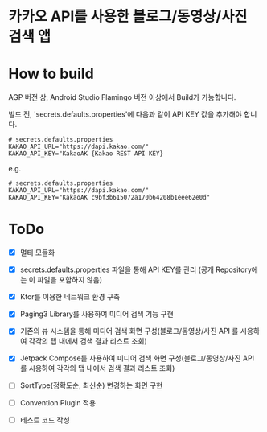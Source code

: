# 카카오 API를 사용한 블로그/동영상/사진 검색 앱 

# How to build #
AGP 버전 상, Android Studio Flamingo 버전 이상에서 Build가 가능합니다.

빌드 전, 'secrets.defaults.properties'에 다음과 같이 API KEY 값을 추가해야 합니다.
```
# secrets.defaults.properties
KAKAO_API_URL="https://dapi.kakao.com/"
KAKAO_API_KEY="KakaoAK {Kakao REST API KEY}
```

e.g.
```
# secrets.defaults.properties
KAKAO_API_URL="https://dapi.kakao.com/"
KAKAO_API_KEY="KakaoAK c9bf3b615072a170b64208b1eee62e0d"
```

# ToDo
- [x] 멀티 모듈화
- [x] secrets.defaults.properties 파일을 통해 API KEY를 관리 (공개 Repository에는 이 파일을 포함하지 않음)
- [x] Ktor를 이용한 네트워크 환경 구축 
- [x] Paging3 Library를 사용하여 미디어 검색 기능 구현 
- [x] 기존의 뷰 시스템을 통해 미디어 검색 화면 구성(블로그/동영상/사진 API 를 시용하여 각각의 탭 내에서 검색 결과 리스트 조회)
- [x] Jetpack Compose를 사용하여 미디어 검색 화면 구성(블로그/동영상/사진 API 를 시용하여 각각의 탭 내에서 검색 결과 리스트 조회)
- [ ] SortType(정확도순, 최신순) 변경하는 화면 구현 
- [ ] Convention Plugin 적용
- [ ] 테스트 코드 작성 

